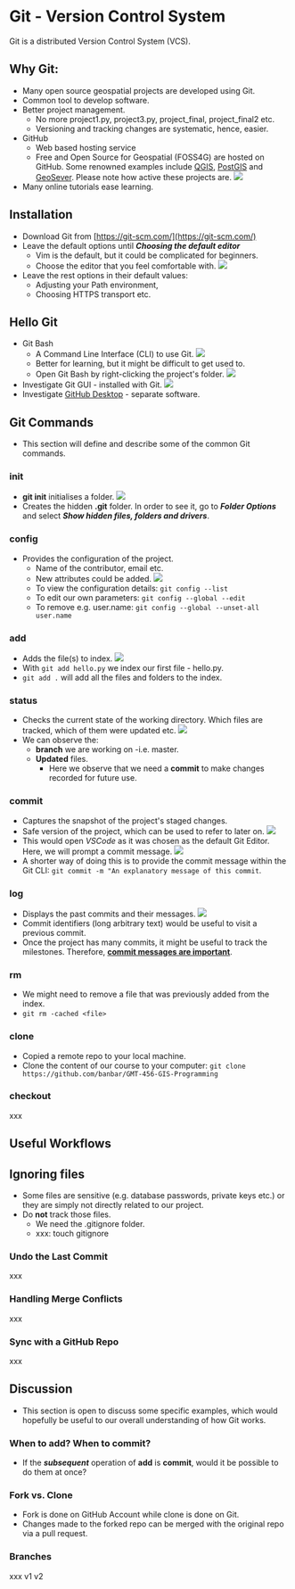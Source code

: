 # Git - Version Control System
Git is a distributed Version Control System (VCS). 

## Why Git:
* Many open source geospatial projects are developed using Git.
* Common tool to develop software.
* Better project management.
   * No more project1.py, project3.py, project_final, project_final2 etc.
   * Versioning and tracking changes are systematic, hence, easier.
* GitHub
   * Web based hosting service
   * Free and Open Source for Geospatial (FOSS4G) are hosted on GitHub. Some renowned examples include  [QGIS](https://github.com/qgis), [PostGIS](https://github.com/postgis/postgis) and [GeoSever](https://github.com/geoserver/geoserver). Please note how active these projects are.
![](img/active_project_QGIS.jpg)
* Many online tutorials ease learning.

## Installation
* Download Git from [https://git-scm.com/](https://git-scm.com/)
* Leave the default options until ***Choosing the default editor***
   * Vim is the default, but it could be complicated for beginners.
   * Choose the editor that you feel comfortable with.
   ![](img/editors_of_git.png)
* Leave the rest options in their default values:
   * Adjusting your Path environment,
   * Choosing HTTPS transport etc. 

## Hello Git
* Git Bash 
   * A Command Line Interface (CLI) to use Git.
![](img/git_bash.png)
   * Better for learning, but it might be difficult to get used to.
   * Open Git Bash by right-clicking the project's folder.
![](img/open_git_bash.png)
* Investigate Git GUI - installed with Git.
![](img/git_gui.png)
* Investigate [GitHub Desktop](https://desktop.github.com/) - separate software.

## Git Commands
* This section will define and describe some of the common Git commands.

### init
* **git init** initialises a folder.
![](img/git_init.png)
* Creates the hidden **.git** folder. In order to see it, go to ***Folder Options*** and select ***Show hidden files, folders and drivers***.

### config
* Provides the configuration of the project.
   * Name of the contributor, email etc.
   * New attributes could be added.
   ![](img/git_cnfig_new_attributes.png)
   * To view the configuration details: `git config --list`
   * To edit our own parameters: `git config --global --edit`
   * To remove e.g. user.name: `git config --global --unset-all user.name`

### add
* Adds the file(s) to index.
![](img/git_add.png)
* With `git add hello.py` we index our first file - hello.py.
* `git add .` will add all the files and folders to the index.


### status
* Checks the current state of the working directory. Which files are tracked, which of them were updated etc.
![](img/git_status.png)
* We can observe the:
   * **branch** we are working on -i.e. master.
   * **Updated** files.
      * Here we observe that we need a **commit** to make changes recorded for future use.

### commit
* Captures the snapshot of the project's staged changes.
* Safe version of the project, which can be used to refer to later on.
![](img/git_commit.png)
* This would open *VSCode* as it was chosen as the default Git Editor. Here, we will prompt a commit message.
![](img/git_commit_VSCode.png)
* A shorter way of doing this is to provide the commit message within the Git CLI: `git commit -m "An explanatory message of this commit`.

### log
* Displays the past commits and their messages.
![](img/git_log.png)
* Commit identifiers (long arbitrary text) would be useful to visit a previous commit.
* Once the project has many commits, it might be useful to track the milestones. Therefore, [**commit messages are important**](https://www.freecodecamp.org/news/writing-good-commit-messages-a-practical-guide/).

### rm
* We might need to remove a file that was previously added from the index.
* `git rm -cached <file>`

### clone
* Copied a remote repo to your local machine.
* Clone the content of our course to your computer: `git clone https://github.com/banbar/GMT-456-GIS-Programming`

### checkout
xxx

## Useful Workflows

## Ignoring files
* Some files are sensitive (e.g. database passwords, private keys etc.) or they are simply not directly related to our project. 
* Do **not** track those files.
   * We need the .gitignore folder.
   * xxx: touch gitignore

### Undo the Last Commit
xxx

### Handling Merge Conflicts
xxx

### Sync with a GitHub Repo
xxx


## Discussion
* This section is open to discuss some specific examples, which would hopefully be useful to our overall understanding of how Git works.

### When to add? When to commit?
* If the ***subsequent*** operation of **add** is **commit**, would it be possible to do them at once?

### Fork vs. Clone
*  Fork is done on GitHub Account while clone is done on Git.
* Changes made to the forked repo can be merged with the original repo via a pull request.

### Branches
xxx v1 v2










   




   



 
